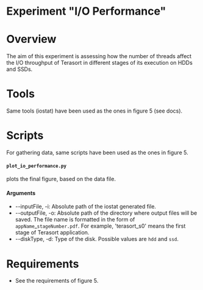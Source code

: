 # Experiment "I/O Performance"

# Overview
The aim of this experiment is assessing how the number of threads affect the I/O throughput of Terasort in different stages of its execution on HDDs and SSDs.

# Tools
Same tools (iostat) have been used as the ones in figure 5 (see docs).

# Scripts

For gathering data, same scripts have been used as the ones in figure 5.

#### `plot_io_performance.py`
plots the final figure, based on the data file.

#### Arguments
* --inputFile, -i: Absolute path of the iostat generated file.
* --outputFile, -o: Absolute path of the directory where output files will be saved. The file name is formatted in the form of `appName`\_`stageNumber.pdf`. For example, 'terasort_s0' means the first stage of Terasort application.
* --diskType, -d: Type of the disk. Possible values are `hdd` and `ssd`.


# Requirements
* See the requirements of figure 5.
